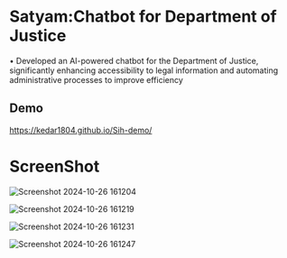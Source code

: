 
# Satyam:Chatbot for Department of Justice

• Developed an AI-powered chatbot for the Department of Justice, significantly enhancing accessibility to legal information and
automating administrative processes to improve efficiency

## Demo



https://kedar1804.github.io/Sih-demo/

# ScreenShot
![Screenshot 2024-10-26 161204](https://github.com/user-attachments/assets/c37d3cee-83f1-4b35-9c71-f97ff600256a)


![Screenshot 2024-10-26 161219](https://github.com/user-attachments/assets/e406c96f-f4bc-4e1c-ab51-4376571ad1b3)


![Screenshot 2024-10-26 161231](https://github.com/user-attachments/assets/b35c6db5-36af-4a1f-b390-3f2e9951b078)

![Screenshot 2024-10-26 161247](https://github.com/user-attachments/assets/90151777-0da5-46c8-9d42-54aaf18df135)

